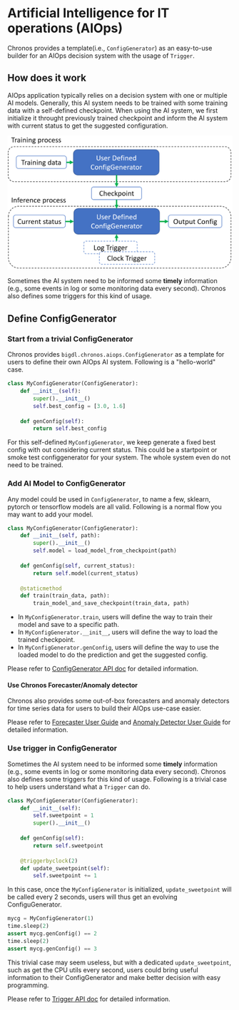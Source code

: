# Artificial Intelligence for IT operations (AIOps)

Chronos provides a template(i.e., `ConfigGenerator`) as an easy-to-use builder for an AIOps decision system with the usage of `Trigger`.

## How does it work

AIOps application typically relies on a decision system with one or multiple AI models. Generally, this AI system needs to be trained with some training data with a self-defined checkpoint. When using the AI system, we first initialize it throught previously trained checkpoint and inform the AI system with current status to get the suggested configuration.

![](../Image/aiops-workflow.png)

Sometimes the AI system need to be informed some **timely** information (e.g., some events in log or some monitoring data every second). Chronos also defines some triggers for this kind of usage.

## Define ConfigGenerator

### Start from a trivial ConfigGenerator
Chronos provides `bigdl.chronos.aiops.ConfigGenerator` as a template for users to define their own AIOps AI system. Following is a "hello-world" case.

```python
class MyConfigGenerator(ConfigGenerator):
    def __init__(self):
        super().__init__()
        self.best_config = [3.0, 1.6]

    def genConfig(self):
        return self.best_config
```

For this self-defined `MyConfigGenerator`, we keep generate a fixed best config with out considering current status. This could be a startpoint or smoke test configgenerator for your system. The whole system even do not need to be trained.

### Add AI Model to ConfigGenerator
Any model could be used in `ConfigGenerator`, to name a few, sklearn, pytorch or tensorflow models are all valid. Following is a normal flow you may want to add your model.

```python
class MyConfigGenerator(ConfigGenerator):
    def __init__(self, path):
        super().__init__()
        self.model = load_model_from_checkpoint(path)

    def genConfig(self, current_status):
        return self.model(current_status)

    @staticmethod
    def train(train_data, path):
        train_model_and_save_checkpoint(train_data, path)
```

- In `MyConfigGenerator.train`, users will define the way to train their model and save to a specific path.
- In `MyConfigGenerator.__init__`, users will define the way to load the trained checkpoint.
- In `MyConfigGenerator.genConfig`, users will define the way to use the loaded model to do the prediction and get the suggested config.

Please refer to [ConfigGenerator API doc](../../PythonAPI/Chronos/aiops.html) for detailed information.

#### Use Chronos Forecaster/Anomaly detector
Chronos also provides some out-of-box forecasters and anomaly detectors for time series data for users to build their AIOps use-case easier.

Please refer to [Forecaster User Guide](./forecasting.html) and [Anomaly Detector User Guide](./anomaly_detection.html) for detailed information.

### Use trigger in ConfigGenerator
Sometimes the AI system need to be informed some **timely** information (e.g., some events in log or some monitoring data every second). Chronos also defines some triggers for this kind of usage. Following is a trivial case to help users understand what a `Trigger` can do. 

```python
class MyConfigGenerator(ConfigGenerator):
    def __init__(self):
        self.sweetpoint = 1
        super().__init__()

    def genConfig(self):
        return self.sweetpoint

    @triggerbyclock(2)
    def update_sweetpoint(self):
        self.sweetpoint += 1
```

In this case, once the `MyConfigGenerator` is initialized, `update_sweetpoint` will be called every 2 seconds, users will thus get an evolving ConfiguGenerator.

```python
mycg = MyConfigGenerator(1)
time.sleep(2)
assert mycg.genConfig() == 2
time.sleep(2)
assert mycg.genConfig() == 3
```

This trivial case may seem useless, but with a dedicated `update_sweetpoint`, such as get the CPU utils every second, users could bring useful information to their ConfigGenerator and make better decision with easy programming.

Please refer to [Trigger API doc](../../PythonAPI/Chronos/aiops.html) for detailed information.
